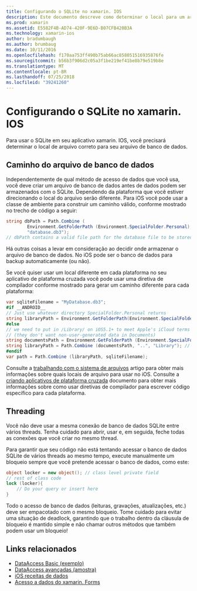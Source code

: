 ```yaml
---
title: Configurando o SQLite no xamarin. IOS
description: Este documento descreve como determinar o local para um arquivo de banco de dados SQLite em um aplicativo xamarin. IOS. Esses conceitos são relevantes, independentemente do mecanismo de acesso de dados selecionada.
ms.prod: xamarin
ms.assetid: E5582F4B-AD74-420F-9E6D-B07CFB420B3A
ms.technology: xamarin-ios
author: bradumbaugh
ms.author: brumbaug
ms.date: 10/11/2016
ms.openlocfilehash: f170aa753ff490b75ab66ac858051516935876fe
ms.sourcegitcommit: b56b3f906d2c05a3f1be219ef41be8b79e519b8e
ms.translationtype: MT
ms.contentlocale: pt-BR
ms.lasthandoff: 07/25/2018
ms.locfileid: "39241260"
---
```

# <a name="configuring-sqlite-in-xamarinios"></a>Configurando o SQLite no xamarin. IOS

Para usar o SQLite em seu aplicativo xamarin. IOS, você precisará determinar o local de arquivo correto para seu arquivo de banco de dados.

## <a name="database-file-path"></a>Caminho do arquivo de banco de dados

Independentemente de qual método de acesso de dados que você usa, você deve criar um arquivo de banco de dados antes de dados podem ser armazenados com o SQLite. Dependendo da plataforma que você estiver direcionando o local do arquivo serão diferente. Para iOS você pode usar a classe de ambiente para construir um caminho válido, conforme mostrado no trecho de código a seguir:

```csharp
string dbPath = Path.Combine (
        Environment.GetFolderPath (Environment.SpecialFolder.Personal),
        "database.db3");
// dbPath contains a valid file path for the database file to be stored
```

Há outras coisas a levar em consideração ao decidir onde armazenar o arquivo de banco de dados. No iOS pode ser o banco de dados para backup automaticamente (ou não).

Se você quiser usar um local diferente em cada plataforma no seu aplicativo de plataforma cruzada você pode usar uma diretiva de compilador conforme mostrado para gerar um caminho diferente para cada plataforma:

```csharp
var sqliteFilename = "MyDatabase.db3";
#if __ANDROID__
// Just use whatever directory SpecialFolder.Personal returns
string libraryPath = Environment.GetFolderPath(Environment.SpecialFolder.Personal); ;
#else
// we need to put in /Library/ on iOS5.1+ to meet Apple's iCloud terms
// (they don't want non-user-generated data in Documents)
string documentsPath = Environment.GetFolderPath (Environment.SpecialFolder.Personal); // Documents folder
string libraryPath = Path.Combine (documentsPath, "..", "Library"); // Library folder instead
#endif
var path = Path.Combine (libraryPath, sqliteFilename);
```

Consulte a [trabalhando com o sistema de arquivos](~/ios/app-fundamentals/file-system.md) artigo para obter mais informações sobre quais locais de arquivo para usar no iOS. Consulte a [criando aplicativos de plataforma cruzada](~/cross-platform/app-fundamentals/building-cross-platform-applications/index.md) documento para obter mais informações sobre como usar diretivas de compilador para escrever código específico para cada plataforma.

## <a name="threading"></a>Threading

Você não deve usar a mesma conexão de banco de dados SQLite entre vários threads. Tenha cuidado para abrir, usar e, em seguida, feche todas as conexões que você criar no mesmo thread.

Para garantir que seu código não está tentando acessar o banco de dados SQLite de vários threads ao mesmo tempo, execute manualmente um bloqueio sempre que você pretende acessar o banco de dados, como este:

```csharp
object locker = new object(); // class level private field
// rest of class code
lock (locker){
    // Do your query or insert here
}
```

Todo o acesso de banco de dados (leituras, gravações, atualizações, etc.) deve ser empacotado com o mesmo bloqueio. Tome cuidado para evitar uma situação de deadlock, garantindo que o trabalho dentro da cláusula de bloqueio é mantido simple e não chamar outros métodos que também podem usar um bloqueio!


## <a name="related-links"></a>Links relacionados

- [DataAccess Basic (exemplo)](https://github.com/xamarin/mobile-samples/tree/master/DataAccess/Basic)
- [DataAccess avançadas (amostra)](https://github.com/xamarin/mobile-samples/tree/master/DataAccess/Advanced)
- [iOS receitas de dados](https://github.com/xamarin/recipes/tree/master/Recipes/ios/data/sqlite)
- [Acesso a dados do xamarin. Forms](~/xamarin-forms/app-fundamentals/databases.md)
